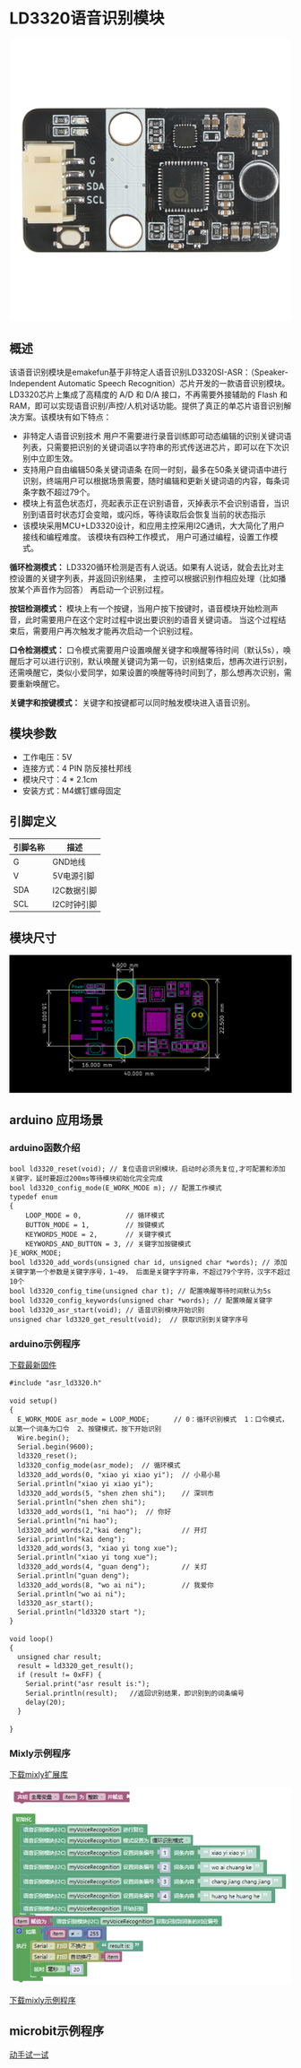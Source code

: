 # LD3320语音识别模块

![02](ld3320_pic/ld3320.jpg)

## 概述

该语音识别模块是emakefun基于非特定人语音识别LD3320SI-ASR：（Speaker-Independent Automatic Speech Recognition）芯片开发的一款语音识别模块。LD3320芯片上集成了高精度的 A/D 和 D/A 接口，不再需要外接辅助的 Flash 和RAM，即可以实现语音识别/声控/人机对话功能。提供了真正的单芯片语音识别解决方案。该模块有如下特点：

- 非特定人语音识别技术
用户不需要进行录音训练即可动态编辑的识别关键词语列表，只需要把识别的关键词语以字符串的形式传送进芯片，即可以在下次识别中立即生效。
- 支持用户自由编辑50条关键词语条
在同一时刻，最多在50条关键词语中进行识别，终端用户可以根据场景需要，随时编辑和更新关键词语的内容，每条词条字数不超过79个。
- 模块上有蓝色状态灯，亮起表示正在识别语音，灭掉表示不会识别语音，当识别到语音时状态灯会变暗，或闪烁，等待读取后会恢复当前的状态指示
- 该模块采用MCU+LD3320设计，和应用主控采用I2C通讯，大大简化了用户接线和编程难度。
该模块有四种工作模式， 用户可通过编程，设置工作模式。

**循环检测模式：**
LD3320循环检测是否有人说话。如果有人说话，就会去比对主控设置的关键字列表，并返回识别结果， 主控可以根据识别作相应处理（比如播放某个声音作为回答） 再启动一个识别过程。

**按钮检测模式：**
 模块上有一个按键，当用户按下按键时，语音模块开始检测声音，此时需要用户在这个定时过程中说出要识别的语音关键词语。 当这个过程结束后，需要用户再次触发才能再次启动一个识别过程。

**口令检测模式：**
口令模式需要用户设置唤醒关键字和唤醒等待时间（默认5s），唤醒后才可以进行识别，默认唤醒关键词为第一句，识别结束后，想再次进行识别，还需唤醒它，类似小爱同学，如果设置的唤醒等待时间到了，那么想再次识别，需要重新唤醒它。

**关键字和按键模式：**
关键字和按键都可以同时触发模块进入语音识别。

## 模块参数

- 工作电压：5V
- 连接方式：4 PIN 防反接杜邦线
- 模块尺寸：4 * 2.1cm
- 安装方式：M4螺钉螺母固定

## 引脚定义

| 引脚名称| 描述 |
|---- |----|
| G | GND地线 |
| V | 5V电源引脚 |
| SDA | I2C数据引脚 |
| SCL | I2C时钟引脚   |

## 模块尺寸

![03](ld3320_pic/2.png)

## arduino 应用场景

### arduino函数介绍

```
bool ld3320_reset(void); // 复位语音识别模块，启动时必须先复位,才可配置和添加关键字，延时要超过200ms等待模块初始化完全完成
bool ld3320_config_mode(E_WORK_MODE m); // 配置工作模式
typedef enum
{
    LOOP_MODE = 0,           // 循环模式
    BUTTON_MODE = 1,         // 按键模式
    KEYWORDS_MODE = 2,       // 关键字模式
    KEYWORDS_AND_BUTTON = 3, // 关键字加按键模式
}E_WORK_MODE;
bool ld3320_add_words(unsigned char id, unsigned char *words); // 添加关键字第一个参数是关键字序号，1~49， 后面是关键字字符串，不超过79个字符，汉字不超过10个
bool ld3320_config_time(unsigned char t); // 配置唤醒等待时间默认为5s
bool ld3320_config_keywords(unsigned char *words); // 配置唤醒关键字
bool ld3320_asr_start(void); // 语音识别模块开始识别
unsigned char ld3320_get_result(void);  // 获取识别到关键字序号
```

### arduino示例程序

[下载最新固件](https://www.emakefun.com/uploads/data/asr_control.zip)

```
#include "asr_ld3320.h"

void setup()
{
  E_WORK_MODE asr_mode = LOOP_MODE;      // 0：循环识别模式  1：口令模式，以第一个词条为口令  2、按键模式，按下开始识别
  Wire.begin();
  Serial.begin(9600);
  ld3320_reset();
  ld3320_config_mode(asr_mode);  // 循环模式
  ld3320_add_words(0, "xiao yi xiao yi");  // 小易小易
  Serial.println("xiao yi xiao yi");
  ld3320_add_words(5, "shen zhen shi");    // 深圳市
  Serial.println("shen zhen shi");
  ld3320_add_words(1, "ni hao");  // 你好
  Serial.println("ni hao");
  ld3320_add_words(2,"kai deng");          // 开灯
  Serial.println("kai deng");
  ld3320_add_words(3, "xiao yi tong xue");              
  Serial.println("xiao yi tong xue");
  ld3320_add_words(4, "guan deng");        // 关灯
  Serial.println("guan deng");
  ld3320_add_words(8, "wo ai ni");         // 我爱你
  Serial.println("wo ai ni");
  ld3320_asr_start();
  Serial.println("ld3320 start ");
}

void loop()
{
  unsigned char result;
  result = ld3320_get_result();
  if (result != 0xFF) {
    Serial.print("asr result is:");
    Serial.println(result);   //返回识别结果，即识别到的词条编号
    delay(20);
  }

}
```

### Mixly示例程序

[下载mixly扩展库](ld3320_pic/Nulllab_Sensor.zip)

![语音](ld3320_pic/mixly_voice.png)

[下载mixly示例程序](ld3320_pic/ld3320mixly.zip)

## microbit示例程序

<a href="https://makecode.microbit.org/_4J7WTLfUtWYo" target="_blank">动手试一试</a>
